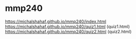# mmp240
https://michalshahaf.github.io/mmp240/index.html <br>
 https://michalshahaf.github.io/mmp240/quiz1.html (quiz1.html)
  https://michalshahaf.github.io/mmp240/quiz2.html (quiz2.html)
